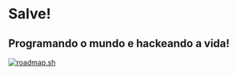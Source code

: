 # Salve!
## Programando o mundo e hackeando a vida!
[![roadmap.sh](https://roadmap.sh/card/wide/64b17cfa5f038d81eeb3ec57?variant=dark&roadmaps=php)](https://roadmap.sh)
